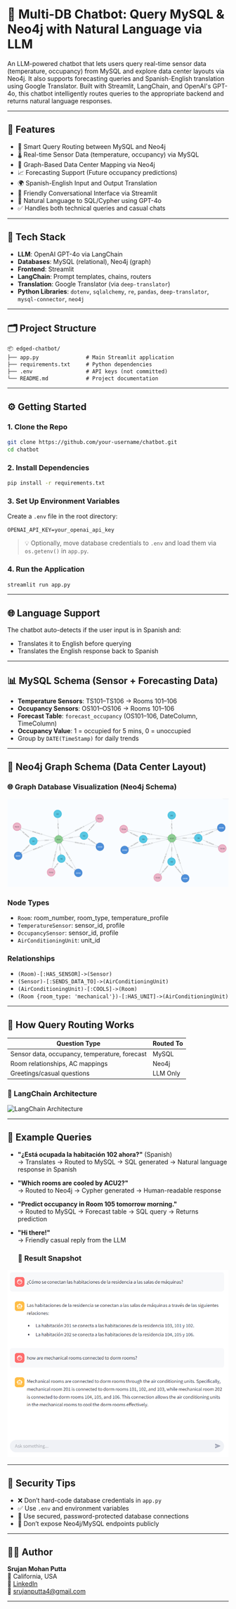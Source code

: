 # 🤖 Multi-DB Chatbot: Query MySQL & Neo4j with Natural Language via LLM

An LLM-powered chatbot that lets users query real-time sensor data (temperature, occupancy) from MySQL and explore data center layouts via Neo4j. It also supports forecasting queries and Spanish-English translation using Google Translator. Built with Streamlit, LangChain, and OpenAI's GPT-4o, this chatbot intelligently routes queries to the appropriate backend and returns natural language responses.

---

## 🚀 Features

- 🔄 Smart Query Routing between MySQL and Neo4j  
- 🌡️ Real-time Sensor Data (temperature, occupancy) via MySQL  
- 🧠 Graph-Based Data Center Mapping via Neo4j  
- 📈 Forecasting Support (Future occupancy predictions)  
- 🌍 Spanish-English Input and Output Translation  
- 💬 Friendly Conversational Interface via Streamlit  
- 🤖 Natural Language to SQL/Cypher using GPT-4o  
- ✅ Handles both technical queries and casual chats  

---

## 🧰 Tech Stack

- **LLM**: OpenAI GPT-4o via LangChain  
- **Databases**: MySQL (relational), Neo4j (graph)  
- **Frontend**: Streamlit  
- **LangChain**: Prompt templates, chains, routers  
- **Translation**: Google Translator (via `deep-translator`)  
- **Python Libraries**: `dotenv`, `sqlalchemy`, `re`, `pandas`, `deep-translator`, `mysql-connector`, `neo4j`

---

## 🗂️ Project Structure

```
📦 edged-chatbot/
├── app.py               # Main Streamlit application
├── requirements.txt     # Python dependencies
├── .env                 # API keys (not committed)
└── README.md            # Project documentation
```

---

## ⚙️ Getting Started

### 1. Clone the Repo

```bash
git clone https://github.com/your-username/chatbot.git
cd chatbot
```

### 2. Install Dependencies

```bash
pip install -r requirements.txt
```

### 3. Set Up Environment Variables

Create a `.env` file in the root directory:

```
OPENAI_API_KEY=your_openai_api_key
```

> 💡 Optionally, move database credentials to `.env` and load them via `os.getenv()` in `app.py`.

### 4. Run the Application

```bash
streamlit run app.py
```

---

## 🌐 Language Support

The chatbot auto-detects if the user input is in Spanish and:
- Translates it to English before querying
- Translates the English response back to Spanish

---

## 📊 MySQL Schema (Sensor + Forecasting Data)

- **Temperature Sensors**: TS101–TS106 → Rooms 101–106  
- **Occupancy Sensors**: OS101–OS106 → Rooms 101–106  
- **Forecast Table**: `forecast_occupancy` (OS101–106, DateColumn, TimeColumn)  
- **Occupancy Value**: 1 = occupied for 5 mins, 0 = unoccupied  
- Group by `DATE(TimeStamp)` for daily trends  

---

## 🧠 Neo4j Graph Schema (Data Center Layout)

### 🌐 Graph Database Visualization (Neo4j Schema)

![Graph Database](./Graph%20Database.png)

### Node Types

- `Room`: room_number, room_type, temperature_profile  
- `TemperatureSensor`: sensor_id, profile  
- `OccupancySensor`: sensor_id, profile  
- `AirConditioningUnit`: unit_id  

### Relationships

- `(Room)-[:HAS_SENSOR]->(Sensor)`  
- `(Sensor)-[:SENDS_DATA_TO]->(AirConditioningUnit)`  
- `(AirConditioningUnit)-[:COOLS]->(Room)`  
- `(Room {room_type: 'mechanical'})-[:HAS_UNIT]->(AirConditioningUnit)`  

---

## 🔀 How Query Routing Works

| Question Type                                  | Routed To |
|-----------------------------------------------|-----------|
| Sensor data, occupancy, temperature, forecast | MySQL     |
| Room relationships, AC mappings               | Neo4j     |
| Greetings/casual questions                    | LLM Only  |

### 🧠 LangChain Architecture

![LangChain Architecture](./image.png)

---

## 💬 Example Queries

- **"¿Está ocupada la habitación 102 ahora?"** (Spanish)  
  → Translates → Routed to MySQL → SQL generated → Natural language response in Spanish  

- **"Which rooms are cooled by ACU2?"**  
  → Routed to Neo4j → Cypher generated → Human-readable response  

- **"Predict occupancy in Room 105 tomorrow morning."**  
  → Routed to MySQL → Forecast table → SQL query → Returns prediction  

- **"Hi there!"**  
  → Friendly casual reply from the LLM

  ### 🔁 Result Snapshot

![Result](./result%20snapshot%20(translation).png)

---

## 🔐 Security Tips

- ❌ Don’t hard-code database credentials in `app.py`  
- ✅ Use `.env` and environment variables  
- 🔐 Use secured, password-protected database connections  
- 🚫 Don’t expose Neo4j/MySQL endpoints publicly  

---

## 🧑‍💻 Author

**Srujan Mohan Putta**  
📍 California, USA  
🔗 [LinkedIn](https://www.linkedin.com/in/srujan-putta/)  
📧 srujanputta4@gmail.com  

---
